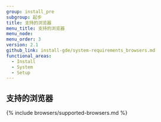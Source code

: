 ```yaml
---
group: install_pre
subgroup: 起步
title: 支持的浏览器
menu_title: 支持的浏览器
menu_node:
menu_order: 3
version: 2.1
github_link: install-gde/system-requirements_browsers.md
functional_areas:
  - Install
  - System
  - Setup
---
```


## 支持的浏览器
{% include browsers/supported-browsers.md %}
